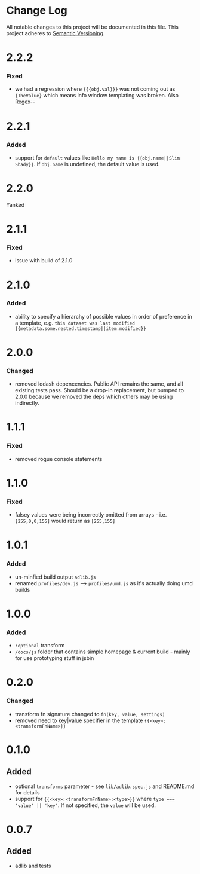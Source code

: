 # Change Log
All notable changes to this project will be documented in this file.
This project adheres to [Semantic Versioning](http://semver.org/).


# 2.2.2
### Fixed
- we had a regression where `{{{obj.val}}}` was not coming out as `{TheValue}` which means info window templating was broken. Also Regex--

# 2.2.1
### Added
- support for `default` values like `Hello my name is {{obj.name||Slim Shady}}`. If `obj.name` is undefined, the default value is used.

# 2.2.0
Yanked

# 2.1.1
### Fixed
- issue with build of 2.1.0

# 2.1.0
### Added
- ability to specify a hierarchy of possible values in order of preference in a template, e.g. `this dataset was last modified {{metadata.some.nested.timestamp||item.modified}}`

# 2.0.0
### Changed
- removed lodash depencencies. Public API remains the same, and all existing tests pass. Should be a drop-in replacement, but bumped to 2.0.0 because we removed the deps which others may be using indirectly.

# 1.1.1
### Fixed
- removed rogue console statements

# 1.1.0
### Fixed
- falsey values were being incorrectly omitted from arrays - i.e. `[255,0,0,155]` would return as `[255,155]`

# 1.0.1
### Added
- un-minfied build output `adlib.js`
- renamed `profiles/dev.js` --> `profiles/umd.js` as it's actually doing umd builds

# 1.0.0
### Added
- `:optional` transform
- `/docs/js` folder that contains simple homepage & current build - mainly for use prototyping stuff in jsbin

# 0.2.0
### Changed
- transform fn signature changed to `fn(key, value, settings)`
- removed need to key|value specifier in the template `{{<key>:<transformFnName>}}`

# 0.1.0
## Added
- optional `transforms` parameter - see `lib/adlib.spec.js` and README.md for details
- support for `{{<key>:<transformFnName>:<type>}}` where `type === 'value' || 'key'`. If not specified, the `value` will be used.

# 0.0.7
## Added
- adlib and tests
